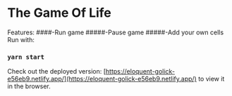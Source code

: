 # The Game Of Life

Features: 
####-Run game
#####-Pause game
#####-Add your own cells
Run with:

### `yarn start`

Check out the deployed version:
[https://eloquent-golick-e56eb9.netlify.app/](https://eloquent-golick-e56eb9.netlify.app/) to view it in the browser.

